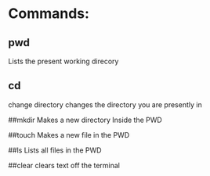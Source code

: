 # Commands:

## pwd
Lists the present
working direcory


## cd
change directory
changes the directory you are presently in

##mkdir
Makes a new directory
Inside the PWD

##touch
Makes a new file in the PWD

##ls
Lists all files in the PWD

##clear
clears text off the terminal